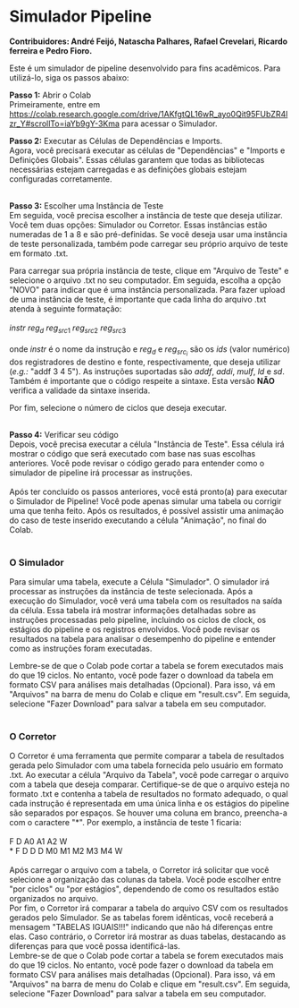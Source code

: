 # **Simulador Pipeline** 
**Contribuidores: André Feijó, Natascha Palhares, Rafael Crevelari, Ricardo ferreira e Pedro Fioro.**

Este é um simulador de pipeline desenvolvido para fins acadêmicos. Para utilizá-lo, siga os passos abaixo:</br>

**Passo 1:** Abrir o Colab</br>
Primeiramente, entre em https://colab.research.google.com/drive/1AKfgtQL16wR_ayo0Qit95FUbZR4lzr_Y#scrollTo=iaYb9gY-3Kma para acessar o Simulador.</br>

**Passo 2:** Executar as Células de Dependências e Imports.</br>
Agora, você precisará executar as células de "Dependências" e "Imports e Definições Globais". Essas células garantem que todas as bibliotecas necessárias estejam carregadas e as definições globais estejam configuradas corretamente.</br></br>

**Passo 3:** Escolher uma Instância de Teste</br>
Em seguida, você precisa escolher a instância de teste que deseja utilizar. Você tem duas opções: Simulador ou Corretor. Essas instâncias estão numeradas de 1 a 8 e são pré-definidas. Se você deseja usar uma instância de teste personalizada, também pode carregar seu próprio arquivo de teste em formato .txt.

Para carregar sua própria instância de teste, clique em "Arquivo de Teste" e selecione o arquivo .txt no seu computador. Em seguida, escolha a opção "NOVO" para indicar que é uma instância personalizada. Para fazer upload de uma instância de teste, é importante que cada linha do arquivo .txt atenda à seguinte formatação:</br>
</br>
$instr$ $reg_d$ $reg_{src1}$ $reg_{src2}$ $reg_{src3}$ </br>
</br>
onde $instr$ é o nome da instrução e $reg_d$ e $reg_{src_i}$ são os *ids* (valor numérico) dos registradores de destino e fonte, respectivamente, que deseja utilizar (*e.g.:* "addf 3 4 5"). As instruções suportadas são *addf*, *addi*, *mulf*, *ld* e *sd*.
Também é importante que o código respeite a sintaxe. Esta versão **NÃO** verifica a validade da sintaxe inserida.

Por fim, selecione o número de ciclos que deseja executar.</br></br>

**Passo 4:** Verificar seu código</br>
Depois, você precisa executar a célula "Instância de Teste". Essa célula irá mostrar o código que será executado com base nas suas escolhas anteriores. Você pode revisar o código gerado para entender como o simulador de pipeline irá processar as instruções.
</br></br>
Após ter concluído os passos anteriores, você está pronto(a) para executar o Simulador de Pipeline! Você pode apenas simular uma tabela ou corrigir uma que tenha feito. Após os resultados, é possível assistir uma animação do caso de teste inserido executando a célula "Animação", no final do Colab.
</br></br>

### **O Simulador**
Para simular uma tabela, execute a Célula "Simulador". O simulador irá processar as instruções da instância de teste selecionada. Após a execução do Simulador, você verá uma tabela com os resultados na saída da célula. Essa tabela irá mostrar informações detalhadas sobre as instruções processadas pelo pipeline, incluindo os ciclos de clock, os estágios do pipeline e os registros envolvidos. Você pode revisar os resultados na tabela para analisar o desempenho do pipeline e entender como as instruções foram executadas.

Lembre-se de que o Colab pode cortar a tabela se forem executados mais do que 19 ciclos. No entanto, você pode fazer o download da tabela em formato CSV para análises mais detalhadas (Opcional). Para isso, vá em "Arquivos" na barra de menu do Colab e clique em "result.csv". Em seguida, selecione "Fazer Download" para salvar a tabela em seu computador.
</br></br>

### **O Corretor**
O Corretor é uma ferramenta que permite comparar a tabela de resultados gerada pelo Simulador com uma tabela fornecida pelo usuário em formato .txt. Ao executar a célula "Arquivo da Tabela", você pode carregar o arquivo com a tabela que deseja comparar. Certifique-se de que o arquivo esteja no formato .txt e contenha a tabela de resultados no formato adequado, o qual cada instrução é representada em uma única linha e os estágios do pipeline são separados por espaços. Se houver uma coluna em branco, preencha-a com o caractere "*". Por exemplo, a instância de teste 1 ficaria:</br>
</br>
F D A0 A1 A2 W</br>
\* F D D D M0 M1 M2 M3 M4 W</br>
</br>
Após carregar o arquivo com a tabela, o Corretor irá solicitar que você selecione a organização das colunas da tabela. Você pode escolher entre "por ciclos" ou "por estágios", dependendo de como os resultados estão organizados no arquivo.</br>
Por fim, o Corretor irá comparar a tabela do arquivo CSV com os resultados gerados pelo Simulador. Se as tabelas forem idênticas, você receberá a mensagem "TABELAS IGUAIS!!!" indicando que não há diferenças entre elas. Caso contrário, o Corretor irá mostrar as duas tabelas, destacando as diferenças para que você possa identificá-las.</br>
Lembre-se de que o Colab pode cortar a tabela se forem executados mais do que 19 ciclos. No entanto, você pode fazer o download da tabela em formato CSV para análises mais detalhadas (Opcional). Para isso, vá em "Arquivos" na barra de menu do Colab e clique em "result.csv". Em seguida, selecione "Fazer Download" para salvar a tabela em seu computador.
</br></br>
